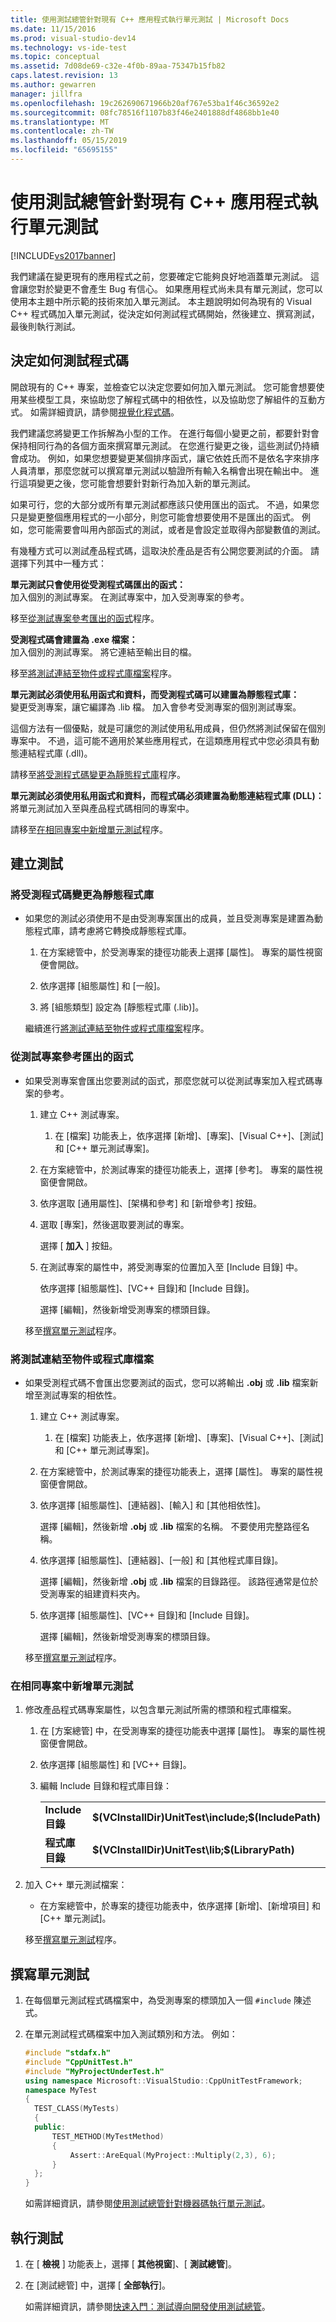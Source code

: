 ```yaml
---
title: 使用測試總管針對現有 C++ 應用程式執行單元測試 | Microsoft Docs
ms.date: 11/15/2016
ms.prod: visual-studio-dev14
ms.technology: vs-ide-test
ms.topic: conceptual
ms.assetid: 7d08de69-c32e-4f0b-89aa-75347b15fb82
caps.latest.revision: 13
ms.author: gewarren
manager: jillfra
ms.openlocfilehash: 19c262690671966b20af767e53ba1f46c36592e2
ms.sourcegitcommit: 08fc78516f1107b83f46e2401888df4868bb1e40
ms.translationtype: MT
ms.contentlocale: zh-TW
ms.lasthandoff: 05/15/2019
ms.locfileid: "65695155"
---
```

# <a name="unit-testing-existing-c-applications-with-test-explorer"></a>使用測試總管針對現有 C++ 應用程式執行單元測試
[!INCLUDE[vs2017banner](../includes/vs2017banner.md)]

我們建議在變更現有的應用程式之前，您要確定它能夠良好地涵蓋單元測試。 這會讓您對於變更不會產生 Bug 有信心。 如果應用程式尚未具有單元測試，您可以使用本主題中所示範的技術來加入單元測試。 本主題說明如何為現有的 Visual C++ 程式碼加入單元測試，從決定如何測試程式碼開始，然後建立、撰寫測試，最後則執行測試。  
  
## <a name="deciding-how-to-test-your-code"></a>決定如何測試程式碼  
 開啟現有的 C++ 專案，並檢查它以決定您要如何加入單元測試。 您可能會想要使用某些模型工具，來協助您了解程式碼中的相依性，以及協助您了解組件的互動方式。 如需詳細資訊，請參閱[視覺化程式碼](../modeling/visualize-code.md)。  
  
 我們建議您將變更工作拆解為小型的工作。 在進行每個小變更之前，都要針對會保持相同行為的各個方面來撰寫單元測試。 在您進行變更之後，這些測試仍持續會成功。 例如，如果您想要變更某個排序函式，讓它依姓氏而不是依名字來排序人員清單，那麼您就可以撰寫單元測試以驗證所有輸入名稱會出現在輸出中。 進行這項變更之後，您可能會想要針對新行為加入新的單元測試。  
  
 如果可行，您的大部分或所有單元測試都應該只使用匯出的函式。 不過，如果您只是變更整個應用程式的一小部分，則您可能會想要使用不是匯出的函式。 例如，您可能需要會叫用內部函式的測試，或者是會設定並取得內部變數值的測試。  
  
 有幾種方式可以測試產品程式碼，這取決於產品是否有公開您要測試的介面。 請選擇下列其中一種方式：  
  
 **單元測試只會使用從受測程式碼匯出的函式：**  
 加入個別的測試專案。 在測試專案中，加入受測專案的參考。  
  
 移至[從測試專案參考匯出的函式](#projectRef)程序。  
  
 **受測程式碼會建置為 .exe 檔案：**  
 加入個別的測試專案。 將它連結至輸出目的檔。  
  
 移至[將測試連結至物件或程式庫檔案](#objectRef)程序。  
  
 **單元測試必須使用私用函式和資料，而受測程式碼可以建置為靜態程式庫：**  
 變更受測專案，讓它編譯為 .lib 檔。 加入會參考受測專案的個別測試專案。  
  
 這個方法有一個優點，就是可讓您的測試使用私用成員，但仍然將測試保留在個別專案中。 不過，這可能不適用於某些應用程式，在這類應用程式中您必須具有動態連結程式庫 (.dll)。  
  
 請移至[將受測程式碼變更為靜態程式庫](#staticLink)程序。  
  
 **單元測試必須使用私用函式和資料，而程式碼必須建置為動態連結程式庫 (DLL)：**  
 將單元測試加入至與產品程式碼相同的專案中。  
  
 請移至[在相同專案中新增單元測試](#sameProject)程序。  
  
## <a name="creating-the-tests"></a>建立測試  
  
### <a name="staticLink"></a> 將受測程式碼變更為靜態程式庫  
  
- 如果您的測試必須使用不是由受測專案匯出的成員，並且受測專案是建置為動態程式庫，請考慮將它轉換成靜態程式庫。  
  
  1. 在方案總管中，於受測專案的捷徑功能表上選擇 [屬性]。 專案的屬性視窗便會開啟。  
  
  2. 依序選擇 [組態屬性] 和 [一般]。  
  
  3. 將 [組態類型] 設定為 [靜態程式庫 (.lib)]。  
  
  繼續進行[將測試連結至物件或程式庫檔案](#objectRef)程序。  
  
### <a name="projectRef"></a> 從測試專案參考匯出的函式  
  
- 如果受測專案會匯出您要測試的函式，那麼您就可以從測試專案加入程式碼專案的參考。  
  
  1. 建立 C++ 測試專案。  
  
      1. 在 [檔案] 功能表上，依序選擇 [新增]、[專案]、[Visual C++]、[測試]和 [C++ 單元測試專案]。  
  
  2. 在方案總管中，於測試專案的捷徑功能表上，選擇 [參考]。 專案的屬性視窗便會開啟。  
  
  3. 依序選取 [通用屬性]、[架構和參考] 和 [新增參考] 按鈕。  
  
  4. 選取 [專案]，然後選取要測試的專案。  
  
       選擇 [ **加入** ] 按鈕。  
  
  5. 在測試專案的屬性中，將受測專案的位置加入至 [Include 目錄] 中。  
  
       依序選擇 [組態屬性]、[VC++ 目錄]和 [Include 目錄]。  
  
       選擇 [編輯]，然後新增受測專案的標頭目錄。  
  
  移至[撰寫單元測試](#addTests)程序。  
  
### <a name="objectRef"></a> 將測試連結至物件或程式庫檔案  
  
- 如果受測程式碼不會匯出您要測試的函式，您可以將輸出 **.obj** 或 **.lib** 檔案新增至測試專案的相依性。  
  
  1. 建立 C++ 測試專案。  
  
      1. 在 [檔案] 功能表上，依序選擇 [新增]、[專案]、[Visual C++]、[測試]和 [C++ 單元測試專案]。  
  
  2. 在方案總管中，於測試專案的捷徑功能表上，選擇 [屬性]。 專案的屬性視窗便會開啟。  
  
  3. 依序選擇 [組態屬性]、[連結器]、[輸入] 和 [其他相依性]。  
  
       選擇 [編輯]，然後新增 **.obj** 或 **.lib** 檔案的名稱。 不要使用完整路徑名稱。  
  
  4. 依序選擇 [組態屬性]、[連結器]、[一般] 和 [其他程式庫目錄]。  
  
       選擇 [編輯]，然後新增 **.obj** 或 **.lib** 檔案的目錄路徑。 該路徑通常是位於受測專案的組建資料夾內。  
  
  5. 依序選擇 [組態屬性]、[VC++ 目錄]和 [Include 目錄]。  
  
       選擇 [編輯]，然後新增受測專案的標頭目錄。  
  
  移至[撰寫單元測試](#addTests)程序。  
  
### <a name="sameProject"></a> 在相同專案中新增單元測試  
  
1. 修改產品程式碼專案屬性，以包含單元測試所需的標頭和程式庫檔案。  
  
   1. 在 [方案總管] 中，在受測專案的捷徑功能表中選擇 [屬性]。 專案的屬性視窗便會開啟。  
  
   2. 依序選擇 [組態屬性] 和 [VC++ 目錄]。  
  
   3. 編輯 Include 目錄和程式庫目錄：  
  
       |||  
       |-|-|  
       |**Include 目錄**|**$(VCInstallDir)UnitTest\include;$(IncludePath)**|  
       |**程式庫目錄**|**$(VCInstallDir)UnitTest\lib;$(LibraryPath)**|  
  
2. 加入 C++ 單元測試檔案：  
  
   - 在方案總管中，於專案的捷徑功能表中，依序選擇 [新增]、[新增項目] 和 [C++ 單元測試]。  
  
   移至[撰寫單元測試](#addTests)程序。  
  
## <a name="addTests"></a> 撰寫單元測試  
  
1. 在每個單元測試程式碼檔案中，為受測專案的標頭加入一個 `#include` 陳述式。  
  
2. 在單元測試程式碼檔案中加入測試類別和方法。 例如：  
  
   ```cpp  
   #include "stdafx.h"  
   #include "CppUnitTest.h"  
   #include "MyProjectUnderTest.h"  
   using namespace Microsoft::VisualStudio::CppUnitTestFramework;  
   namespace MyTest  
   {  
     TEST_CLASS(MyTests)  
     {  
     public:  
         TEST_METHOD(MyTestMethod)  
         {  
             Assert::AreEqual(MyProject::Multiply(2,3), 6);  
         }  
     };  
   }  
   ```  
  
   如需詳細資訊，請參閱[使用測試總管針對機器碼執行單元測試](https://msdn.microsoft.com/8a09d6d8-3613-49d8-9ffe-11375ac4736c)。  
  
## <a name="run-the-tests"></a>執行測試  
  
1. 在 [ **檢視** ] 功能表上，選擇 [ **其他視窗**]、[ **測試總管**]。  
  
2. 在 [測試總管] 中，選擇 [ **全部執行**]。  
  
   如需詳細資訊，請參閱[快速入門：測試導向開發使用測試總管](../test/quick-start-test-driven-development-with-test-explorer.md)。
